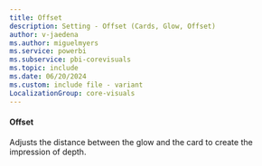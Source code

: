 ```yaml
---
title: Offset
description: Setting - Offset (Cards, Glow, Offset)
author: v-jaedena
ms.author: miguelmyers
ms.service: powerbi
ms.subservice: pbi-corevisuals
ms.topic: include
ms.date: 06/20/2024
ms.custom: include file - variant
LocalizationGroup: core-visuals
---
```

#### Offset

Adjusts the distance between the glow and the card to create the impression of depth.

